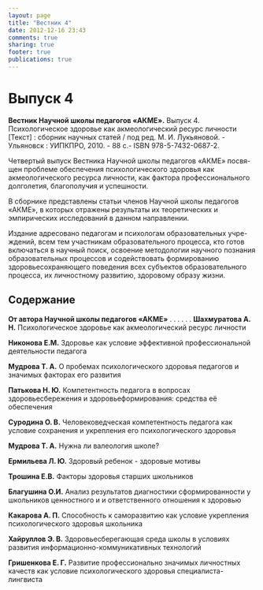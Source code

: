 ```yaml
---
layout: page
title: "Вестник 4"
date: 2012-12-16 23:43
comments: true
sharing: true
footer: true
publications: true
---
```

# Выпуск 4

**Вестник Научной школы педагогов «АКМЕ».** Выпуск 4. Психологическое здоровье как акмеологический ресурс личности [Текст] : сборник научных статей / под ред. М. И. Лукьяновой. - Ульяновск : УИПКПРО, 2010. - 88 с.- ISBN 978-5-7432-0687-2.

Четвертый выпуск Вестника Научной школы педагогов «АКМЕ» посвя-щен проблеме обеспечения психологического здоровья как акмеологического ресурса личности, как фактора профессионального долголетия, благополучия и успешности.

В сборнике представлены статьи членов Научной школы педагогов «АКМЕ», в которых отражены результаты их теоретических и эмпирических исследований в данном направлении.

Издание адресовано педагогам и психологам образовательных учре-ждений, всем тем участникам образовательного процесса, кто готов включаться в научный поиск, освоение методологии научного познания образовательных процессов и содействовать формированию здоровьесохраняющего поведения всех субъектов образовательного процесса, их личностному развитию, здоровому образу жизни.

## Содержание

**От автора Научной школы  педагогов «АКМЕ»**
 . . . . .  .
**Шахмуратова А. Н.** Психологическое здоровье как акмеологический ресурс личности 

**Никонова  Е.М.** Здоровье как условие эффективной профессиональной деятельности педагога

**Мудрова Т. А.** О пробемах психологического  здоровья педагогов и значимых факторах его развития

**Патькова Н. Ю.** Компетентность педагога в вопросах здоровьесбережения и здоровьеформирования: средства её обеспечения

**Суродина О. В.** Человековедческая компетентность педагога  как условие сохранения и укрепления его психологического здоровья

**Мудрова Т. А.** Нужна ли валеология  школе?

**Ермильева Л. Ю.** Здоровый ребенок - здоровые мотивы

**Трошина Е.В.** Факторы  здоровья старших школьников

**Благушина О.И.** Анализ результатов диагностики сформированности  у школьников ценностного и и ответственного отношения к здоровью 

**Какарова А. П.** Способность к саморазвитию как условие  укрепления психологического здоровья школьника

**Хайруллов Э. В.** Здоровьесберегающая среда школы в условиях развития информационно-коммуникативных технологий

**Гришенкова Е. Г.** Развитие профессионально значимых личностных качеств  как условие психологического здоровья специалиста-лингвиста
